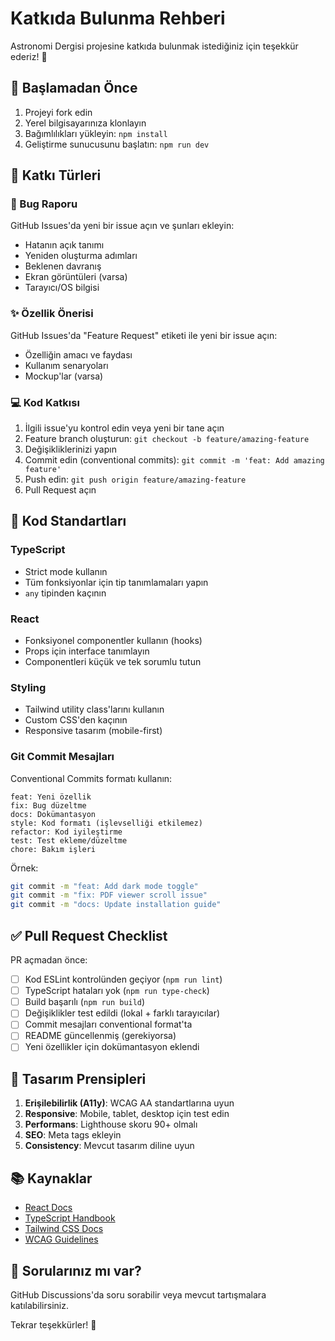 # Katkıda Bulunma Rehberi

Astronomi Dergisi projesine katkıda bulunmak istediğiniz için teşekkür ederiz! 🌟

## 🚀 Başlamadan Önce

1. Projeyi fork edin
2. Yerel bilgisayarınıza klonlayın
3. Bağımlılıkları yükleyin: `npm install`
4. Geliştirme sunucusunu başlatın: `npm run dev`

## 📝 Katkı Türleri

### 🐛 Bug Raporu

GitHub Issues'da yeni bir issue açın ve şunları ekleyin:
- Hatanın açık tanımı
- Yeniden oluşturma adımları
- Beklenen davranış
- Ekran görüntüleri (varsa)
- Tarayıcı/OS bilgisi

### ✨ Özellik Önerisi

GitHub Issues'da "Feature Request" etiketi ile yeni bir issue açın:
- Özelliğin amacı ve faydası
- Kullanım senaryoları
- Mockup'lar (varsa)

### 💻 Kod Katkısı

1. İlgili issue'yu kontrol edin veya yeni bir tane açın
2. Feature branch oluşturun: `git checkout -b feature/amazing-feature`
3. Değişikliklerinizi yapın
4. Commit edin (conventional commits): `git commit -m 'feat: Add amazing feature'`
5. Push edin: `git push origin feature/amazing-feature`
6. Pull Request açın

## 📏 Kod Standartları

### TypeScript

- Strict mode kullanın
- Tüm fonksiyonlar için tip tanımlamaları yapın
- `any` tipinden kaçının

### React

- Fonksiyonel componentler kullanın (hooks)
- Props için interface tanımlayın
- Componentleri küçük ve tek sorumlu tutun

### Styling

- Tailwind utility class'larını kullanın
- Custom CSS'den kaçının
- Responsive tasarım (mobile-first)

### Git Commit Mesajları

Conventional Commits formatı kullanın:

```
feat: Yeni özellik
fix: Bug düzeltme
docs: Dokümantasyon
style: Kod formatı (işlevselliği etkilemez)
refactor: Kod iyileştirme
test: Test ekleme/düzeltme
chore: Bakım işleri
```

Örnek:
```bash
git commit -m "feat: Add dark mode toggle"
git commit -m "fix: PDF viewer scroll issue"
git commit -m "docs: Update installation guide"
```

## ✅ Pull Request Checklist

PR açmadan önce:

- [ ] Kod ESLint kontrolünden geçiyor (`npm run lint`)
- [ ] TypeScript hataları yok (`npm run type-check`)
- [ ] Build başarılı (`npm run build`)
- [ ] Değişiklikler test edildi (lokal + farklı tarayıcılar)
- [ ] Commit mesajları conventional format'ta
- [ ] README güncellenmiş (gerekiyorsa)
- [ ] Yeni özellikler için dokümantasyon eklendi

## 🎨 Tasarım Prensipleri

1. **Erişilebilirlik (A11y)**: WCAG AA standartlarına uyun
2. **Responsive**: Mobile, tablet, desktop için test edin
3. **Performans**: Lighthouse skoru 90+ olmalı
4. **SEO**: Meta tags ekleyin
5. **Consistency**: Mevcut tasarım diline uyun

## 📚 Kaynaklar

- [React Docs](https://react.dev/)
- [TypeScript Handbook](https://www.typescriptlang.org/docs/)
- [Tailwind CSS Docs](https://tailwindcss.com/docs)
- [WCAG Guidelines](https://www.w3.org/WAI/WCAG21/quickref/)

## 🤔 Sorularınız mı var?

GitHub Discussions'da soru sorabilir veya mevcut tartışmalara katılabilirsiniz.

Tekrar teşekkürler! 🙏


